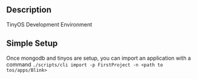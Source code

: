 ## Description
TinyOS Development Environment

## Simple Setup
Once mongodb and tinyos are setup, you can import an application with a command
```./scripts/cli import -p FirstProject -n <path to tos/apps/Blink>```
